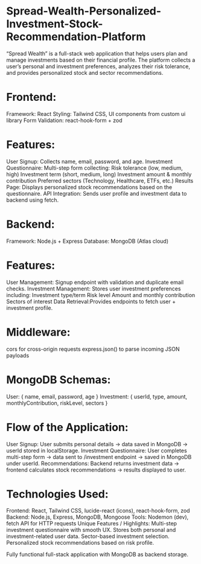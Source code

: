 # Spread-Wealth-Personalized-Investment-Stock-Recommendation-Platform
“Spread Wealth” is a full-stack web application that helps users plan and manage investments based on their financial profile. The platform collects a user’s personal and investment preferences, analyzes their risk tolerance, and provides personalized stock and sector recommendations.

# Frontend:
Framework: React
Styling: Tailwind CSS, UI components from custom ui library
Form Validation: react-hook-form + zod

# Features:
User Signup: Collects name, email, password, and age.
Investment Questionnaire: Multi-step form collecting:
Risk tolerance (low, medium, high)
Investment term (short, medium, long)
Investment amount & monthly contribution
Preferred sectors (Technology, Healthcare, ETFs, etc.)
Results Page: Displays personalized stock recommendations based on the questionnaire.
API Integration: Sends user profile and investment data to backend using fetch.

# Backend:
Framework: Node.js + Express
Database: MongoDB (Atlas cloud)

# Features:
User Management: Signup endpoint with validation and duplicate email checks.
Investment Management: Stores user investment preferences including:
Investment type/term
Risk level
Amount and monthly contribution
Sectors of interest
Data Retrieval:Provides endpoints to fetch user + investment profile.

# Middleware:
cors for cross-origin requests
express.json() to parse incoming JSON payloads

# MongoDB Schemas:
User: { name, email, password, age }
Investment: { userId, type, amount, monthlyContribution, riskLevel, sectors }

# Flow of the Application:
User Signup:
User submits personal details → data saved in MongoDB → userId stored in localStorage.
Investment Questionnaire:
User completes multi-step form → data sent to /investment endpoint → saved in MongoDB under userId.
Recommendations:
Backend returns investment data → frontend calculates stock recommendations → results displayed to user.

# Technologies Used:
Frontend: React, Tailwind CSS, lucide-react (icons), react-hook-form, zod
Backend: Node.js, Express, MongoDB, Mongoose
Tools: Nodemon (dev), fetch API for HTTP requests
Unique Features / Highlights:
Multi-step investment questionnaire with smooth UX.
Stores both personal and investment-related user data.
Sector-based investment selection.
Personalized stock recommendations based on risk profile.

Fully functional full-stack application with MongoDB as backend storage.
